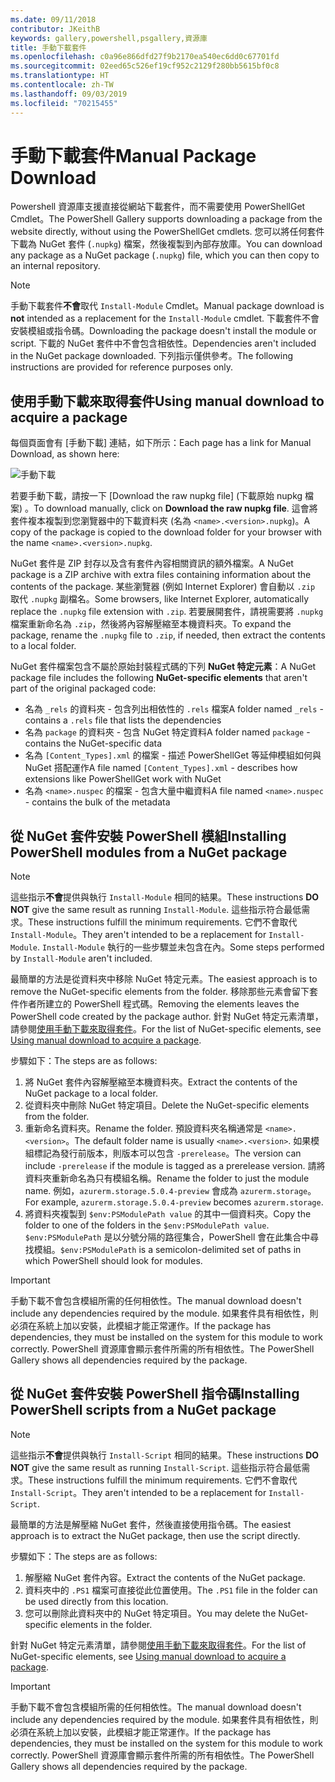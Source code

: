 ```yaml
---
ms.date: 09/11/2018
contributor: JKeithB
keywords: gallery,powershell,psgallery,資源庫
title: 手動下載套件
ms.openlocfilehash: c0a96e866dfd27f9b2170ea540ec6dd0c67701fd
ms.sourcegitcommit: 02eed65c526ef19cf952c2129f280bb5615bf0c8
ms.translationtype: HT
ms.contentlocale: zh-TW
ms.lasthandoff: 09/03/2019
ms.locfileid: "70215455"
---
```

# <a name="manual-package-download"></a><span data-ttu-id="e8bef-103">手動下載套件</span><span class="sxs-lookup"><span data-stu-id="e8bef-103">Manual Package Download</span></span>

<span data-ttu-id="e8bef-104">Powershell 資源庫支援直接從網站下載套件，而不需要使用 PowerShellGet Cmdlet。</span><span class="sxs-lookup"><span data-stu-id="e8bef-104">The PowerShell Gallery supports downloading a package from the website directly, without using the PowerShellGet cmdlets.</span></span> <span data-ttu-id="e8bef-105">您可以將任何套件下載為 NuGet 套件 (`.nupkg`) 檔案，然後複製到內部存放庫。</span><span class="sxs-lookup"><span data-stu-id="e8bef-105">You can download any package as a NuGet package (`.nupkg`) file, which you can then copy to an internal repository.</span></span>

> [!NOTE]
> <span data-ttu-id="e8bef-106">手動下載套件**不會**取代 `Install-Module` Cmdlet。</span><span class="sxs-lookup"><span data-stu-id="e8bef-106">Manual package download is **not** intended as a replacement for the `Install-Module` cmdlet.</span></span>
> <span data-ttu-id="e8bef-107">下載套件不會安裝模組或指令碼。</span><span class="sxs-lookup"><span data-stu-id="e8bef-107">Downloading the package doesn't install the module or script.</span></span> <span data-ttu-id="e8bef-108">下載的 NuGet 套件中不會包含相依性。</span><span class="sxs-lookup"><span data-stu-id="e8bef-108">Dependencies aren't included in the NuGet package downloaded.</span></span> <span data-ttu-id="e8bef-109">下列指示僅供參考。</span><span class="sxs-lookup"><span data-stu-id="e8bef-109">The following instructions are provided for reference purposes only.</span></span>

## <a name="using-manual-download-to-acquire-a-package"></a><span data-ttu-id="e8bef-110">使用手動下載來取得套件</span><span class="sxs-lookup"><span data-stu-id="e8bef-110">Using manual download to acquire a package</span></span>

<span data-ttu-id="e8bef-111">每個頁面會有 [手動下載] 連結，如下所示：</span><span class="sxs-lookup"><span data-stu-id="e8bef-111">Each page has a link for Manual Download, as shown here:</span></span>

![手動下載](../../Images/packagedisplaypagewithpseditions.png)

<span data-ttu-id="e8bef-113">若要手動下載，請按一下 [Download the raw nupkg file] \(下載原始 nupkg 檔案\)  。</span><span class="sxs-lookup"><span data-stu-id="e8bef-113">To download manually, click on **Download the raw nupkg file**.</span></span> <span data-ttu-id="e8bef-114">這會將套件複本複製到您瀏覽器中的下載資料夾 (名為 `<name>.<version>.nupkg`)。</span><span class="sxs-lookup"><span data-stu-id="e8bef-114">A copy of the package is copied to the download folder for your browser with the name `<name>.<version>.nupkg`.</span></span>

<span data-ttu-id="e8bef-115">NuGet 套件是 ZIP 封存以及含有套件內容相關資訊的額外檔案。</span><span class="sxs-lookup"><span data-stu-id="e8bef-115">A NuGet package is a ZIP archive with extra files containing information about the contents of the package.</span></span> <span data-ttu-id="e8bef-116">某些瀏覽器 (例如 Internet Explorer) 會自動以 `.zip` 取代 `.nupkg` 副檔名。</span><span class="sxs-lookup"><span data-stu-id="e8bef-116">Some browsers, like Internet Explorer, automatically replace the `.nupkg` file extension with `.zip`.</span></span> <span data-ttu-id="e8bef-117">若要展開套件，請視需要將 `.nupkg` 檔案重新命名為 `.zip`，然後將內容解壓縮至本機資料夾。</span><span class="sxs-lookup"><span data-stu-id="e8bef-117">To expand the package, rename the `.nupkg` file to `.zip`, if needed, then extract the contents to a local folder.</span></span>

<span data-ttu-id="e8bef-118">NuGet 套件檔案包含不屬於原始封裝程式碼的下列 **NuGet 特定元素**：</span><span class="sxs-lookup"><span data-stu-id="e8bef-118">A NuGet package file includes the following **NuGet-specific elements** that aren't part of the original packaged code:</span></span>

- <span data-ttu-id="e8bef-119">名為 `_rels` 的資料夾 - 包含列出相依性的 `.rels` 檔案</span><span class="sxs-lookup"><span data-stu-id="e8bef-119">A folder named `_rels` - contains a `.rels` file that lists the dependencies</span></span>
- <span data-ttu-id="e8bef-120">名為 `package` 的資料夾 - 包含 NuGet 特定資料</span><span class="sxs-lookup"><span data-stu-id="e8bef-120">A folder named `package` - contains the NuGet-specific data</span></span>
- <span data-ttu-id="e8bef-121">名為 `[Content_Types].xml` 的檔案 - 描述 PowerShellGet 等延伸模組如何與 NuGet 搭配運作</span><span class="sxs-lookup"><span data-stu-id="e8bef-121">A file named `[Content_Types].xml` - describes how extensions like PowerShellGet work with NuGet</span></span>
- <span data-ttu-id="e8bef-122">名為 `<name>.nuspec` 的檔案 - 包含大量中繼資料</span><span class="sxs-lookup"><span data-stu-id="e8bef-122">A file named `<name>.nuspec` - contains the bulk of the metadata</span></span>

## <a name="installing-powershell-modules-from-a-nuget-package"></a><span data-ttu-id="e8bef-123">從 NuGet 套件安裝 PowerShell 模組</span><span class="sxs-lookup"><span data-stu-id="e8bef-123">Installing PowerShell modules from a NuGet package</span></span>

> [!NOTE]
> <span data-ttu-id="e8bef-124">這些指示**不會**提供與執行 `Install-Module` 相同的結果。</span><span class="sxs-lookup"><span data-stu-id="e8bef-124">These instructions **DO NOT** give the same result as running `Install-Module`.</span></span> <span data-ttu-id="e8bef-125">這些指示符合最低需求。</span><span class="sxs-lookup"><span data-stu-id="e8bef-125">These instructions fulfill the minimum requirements.</span></span> <span data-ttu-id="e8bef-126">它們不會取代 `Install-Module`。</span><span class="sxs-lookup"><span data-stu-id="e8bef-126">They aren't intended to be a replacement for `Install-Module`.</span></span>
> <span data-ttu-id="e8bef-127">`Install-Module` 執行的一些步驟並未包含在內。</span><span class="sxs-lookup"><span data-stu-id="e8bef-127">Some steps performed by `Install-Module` aren't included.</span></span>

<span data-ttu-id="e8bef-128">最簡單的方法是從資料夾中移除 NuGet 特定元素。</span><span class="sxs-lookup"><span data-stu-id="e8bef-128">The easiest approach is to remove the NuGet-specific elements from the folder.</span></span> <span data-ttu-id="e8bef-129">移除那些元素會留下套件作者所建立的 PowerShell 程式碼。</span><span class="sxs-lookup"><span data-stu-id="e8bef-129">Removing the elements leaves the PowerShell code created by the package author.</span></span>
<span data-ttu-id="e8bef-130">針對 NuGet 特定元素清單，請參閱[使用手動下載來取得套件](#using-manual-download-to-acquire-a-package)。</span><span class="sxs-lookup"><span data-stu-id="e8bef-130">For the list of NuGet-specific elements, see [Using manual download to acquire a package](#using-manual-download-to-acquire-a-package).</span></span>

<span data-ttu-id="e8bef-131">步驟如下：</span><span class="sxs-lookup"><span data-stu-id="e8bef-131">The steps are as follows:</span></span>

1. <span data-ttu-id="e8bef-132">將 NuGet 套件內容解壓縮至本機資料夾。</span><span class="sxs-lookup"><span data-stu-id="e8bef-132">Extract the contents of the NuGet package to a local folder.</span></span>
2. <span data-ttu-id="e8bef-133">從資料夾中刪除 NuGet 特定項目。</span><span class="sxs-lookup"><span data-stu-id="e8bef-133">Delete the NuGet-specific elements from the folder.</span></span>
3. <span data-ttu-id="e8bef-134">重新命名資料夾。</span><span class="sxs-lookup"><span data-stu-id="e8bef-134">Rename the folder.</span></span> <span data-ttu-id="e8bef-135">預設資料夾名稱通常是 `<name>.<version>`。</span><span class="sxs-lookup"><span data-stu-id="e8bef-135">The default folder name is usually `<name>.<version>`.</span></span> <span data-ttu-id="e8bef-136">如果模組標記為發行前版本，則版本可以包含 `-prerelease`。</span><span class="sxs-lookup"><span data-stu-id="e8bef-136">The version can include `-prerelease` if the module is tagged as a prerelease version.</span></span> <span data-ttu-id="e8bef-137">請將資料夾重新命名為只有模組名稱。</span><span class="sxs-lookup"><span data-stu-id="e8bef-137">Rename the folder to just the module name.</span></span> <span data-ttu-id="e8bef-138">例如，`azurerm.storage.5.0.4-preview` 會成為 `azurerm.storage`。</span><span class="sxs-lookup"><span data-stu-id="e8bef-138">For example, `azurerm.storage.5.0.4-preview` becomes `azurerm.storage`.</span></span>
4. <span data-ttu-id="e8bef-139">將資料夾複製到 `$env:PSModulePath value` 的其中一個資料夾。</span><span class="sxs-lookup"><span data-stu-id="e8bef-139">Copy the folder to one of the folders in the `$env:PSModulePath value`.</span></span> <span data-ttu-id="e8bef-140">`$env:PSModulePath` 是以分號分隔的路徑集合，PowerShell 會在此集合中尋找模組。</span><span class="sxs-lookup"><span data-stu-id="e8bef-140">`$env:PSModulePath` is a semicolon-delimited set of paths in which PowerShell should look for modules.</span></span>

> [!IMPORTANT]
> <span data-ttu-id="e8bef-141">手動下載不會包含模組所需的任何相依性。</span><span class="sxs-lookup"><span data-stu-id="e8bef-141">The manual download doesn't include any dependencies required by the module.</span></span> <span data-ttu-id="e8bef-142">如果套件具有相依性，則必須在系統上加以安裝，此模組才能正常運作。</span><span class="sxs-lookup"><span data-stu-id="e8bef-142">If the package has dependencies, they must be installed on the system for this module to work correctly.</span></span> <span data-ttu-id="e8bef-143">PowerShell 資源庫會顯示套件所需的所有相依性。</span><span class="sxs-lookup"><span data-stu-id="e8bef-143">The PowerShell Gallery shows all dependencies required by the package.</span></span>

## <a name="installing-powershell-scripts-from-a-nuget-package"></a><span data-ttu-id="e8bef-144">從 NuGet 套件安裝 PowerShell 指令碼</span><span class="sxs-lookup"><span data-stu-id="e8bef-144">Installing PowerShell scripts from a NuGet package</span></span>

> [!NOTE]
> <span data-ttu-id="e8bef-145">這些指示**不會**提供與執行 `Install-Script` 相同的結果。</span><span class="sxs-lookup"><span data-stu-id="e8bef-145">These instructions **DO NOT** give the same result as running `Install-Script`.</span></span> <span data-ttu-id="e8bef-146">這些指示符合最低需求。</span><span class="sxs-lookup"><span data-stu-id="e8bef-146">These instructions fulfill the minimum requirements.</span></span> <span data-ttu-id="e8bef-147">它們不會取代 `Install-Script`。</span><span class="sxs-lookup"><span data-stu-id="e8bef-147">They aren't intended to be a replacement for `Install-Script`.</span></span>

<span data-ttu-id="e8bef-148">最簡單的方法是解壓縮 NuGet 套件，然後直接使用指令碼。</span><span class="sxs-lookup"><span data-stu-id="e8bef-148">The easiest approach is to extract the NuGet package, then use the script directly.</span></span>

<span data-ttu-id="e8bef-149">步驟如下：</span><span class="sxs-lookup"><span data-stu-id="e8bef-149">The steps are as follows:</span></span>

1. <span data-ttu-id="e8bef-150">解壓縮 NuGet 套件內容。</span><span class="sxs-lookup"><span data-stu-id="e8bef-150">Extract the contents of the NuGet package.</span></span>
2. <span data-ttu-id="e8bef-151">資料夾中的 `.PS1` 檔案可直接從此位置使用。</span><span class="sxs-lookup"><span data-stu-id="e8bef-151">The `.PS1` file in the folder can be used directly from this location.</span></span>
3. <span data-ttu-id="e8bef-152">您可以刪除此資料夾中的 NuGet 特定項目。</span><span class="sxs-lookup"><span data-stu-id="e8bef-152">You may delete the NuGet-specific elements in the folder.</span></span>

<span data-ttu-id="e8bef-153">針對 NuGet 特定元素清單，請參閱[使用手動下載來取得套件](#using-manual-download-to-acquire-a-package)。</span><span class="sxs-lookup"><span data-stu-id="e8bef-153">For the list of NuGet-specific elements, see [Using manual download to acquire a package](#using-manual-download-to-acquire-a-package).</span></span>

> [!IMPORTANT]
> <span data-ttu-id="e8bef-154">手動下載不會包含模組所需的任何相依性。</span><span class="sxs-lookup"><span data-stu-id="e8bef-154">The manual download doesn't include any dependencies required by the module.</span></span> <span data-ttu-id="e8bef-155">如果套件具有相依性，則必須在系統上加以安裝，此模組才能正常運作。</span><span class="sxs-lookup"><span data-stu-id="e8bef-155">If the package has dependencies, they must be installed on the system for this module to work correctly.</span></span> <span data-ttu-id="e8bef-156">PowerShell 資源庫會顯示套件所需的所有相依性。</span><span class="sxs-lookup"><span data-stu-id="e8bef-156">The PowerShell Gallery shows all dependencies required by the package.</span></span>
